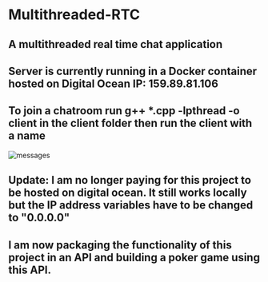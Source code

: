 # Multithreaded-RTC
## A multithreaded real time chat application
## Server is currently running in a Docker container hosted on Digital Ocean IP: 159.89.81.106
## To join a chatroom run g++ *.cpp -lpthread -o client in the client folder then run the client with a name
![messages](https://user-images.githubusercontent.com/13802466/134829668-015cdb86-562f-4f68-b23b-99d68f6d74ae.png)
## Update: I am no longer paying for this project to be hosted on digital ocean. It still works locally but the IP address variables have to be changed to "0.0.0.0"
## I am now packaging the functionality of this project in an API and building a poker game using this API.

